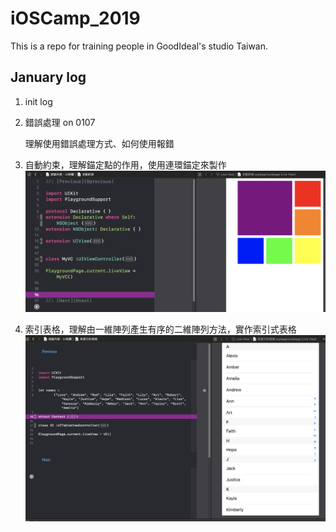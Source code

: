 # iOSCamp_2019
This is a repo for training people in GoodIdeal's studio Taiwan.

## January log
1. init log

2. 錯誤處理 on 0107

   理解使用錯誤處理方式、如何使用報錯
3. 自動約束，理解錨定點的作用，使用連環錨定來製作
  ![](https://github.com/ytyubox/iOSCamp_2019/blob/master/游諭內容：UI相關.playground/Pages/自動約束示意圖.png?raw=true) 
4. 索引表格，理解由一維陣列產生有序的二維陣列方法，實作索引式表格
  ![](https://github.com/ytyubox/iOSCamp_2019/blob/master/游諭內容：UI相關.playground/Pages/有索引的表格.png?raw=true)
